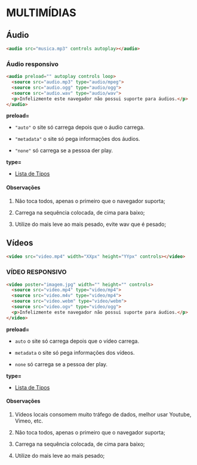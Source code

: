 # MULTIMÍDIAS

## Áudio

```html
<audio src="musica.mp3" controls autoplay></audio>
```

### Áudio responsivo

```html
<audio preload="" autoplay controls loop>
  <source src="audio.mp3" type="audio/mpeg">
  <source src="audio.ogg" type="audio/ogg">
  <source src="audio.wav" type="audio/wav">
  <p>Infelizmente este navegador não possui suporte para áudios.</p>
</audio>
```

**preload=**

* `"auto"` o site só carrega depois que o áudio carrega.

* `"metadata"` o site só pega informações dos áudios.

* `"none"` só carrega se a pessoa der play.

**type=**

* [Lista de Tipos](https://www.iana.org/assignments/media-types/media-types.xhtml "lista de tipos")

#### Observações

1. Não toca todos, apenas o primeiro que o navegador suporta;

2. Carrega na sequência colocada, de cima para baixo;

3. Utilize do mais leve ao mais pesado, evite wav que é pesado;

## Vídeos

```html
<video src="video.mp4" width="XXpx" height="YYpx" controls></video>
```

### VÍDEO RESPONSIVO

```html
<video poster="imagem.jpg" width="" height="" controls>
  <source src="video.mp4" type="video/mp4">
  <source src="video.m4v" type="video/mp4">
  <source src="video.webm" type="video/webm">
  <source src="video.ogv" type="video/ogg">
  <p>Infelizmente este navegador não possui suporte para áudios.</p>
</video>
```

**preload=**

* `auto` o site só carrega depois que o vídeo carrega.

* `metadata` o site só pega informações dos vídeos.

* `none` só carrega se a pessoa der play.

**type=**

* [Lista de Tipos](https://www.iana.org/assignments/media-types/media-types.xhtml "lista de tipos")

#### Observações

1. Vídeos locais consomem muito tráfego de dados, melhor usar Youtube, Vimeo, etc.

2. Não toca todos, apenas o primeiro que o navegador suporta;

3. Carrega na sequência colocada, de cima para baixo;

4. Utilize do mais leve ao mais pesado;